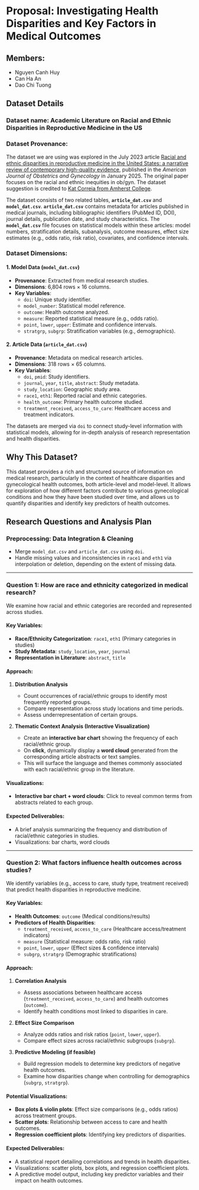 # Proposal: Investigating Health Disparities and Key Factors in Medical Outcomes

## Members:
- Nguyen Canh Huy
- Can Ha An
- Dao Chi Tuong

## Dataset Details 
### **Dataset name:** **Academic Literature on Racial and Ethnic Disparities in Reproductive Medicine in the US**

### **Dataset Provenance**:
The dataset we are using was explored in the July 2023 article [Racial and ethnic disparities in reproductive medicine in the United States: a narrative review of contemporary high-quality evidence](https://www.ajog.org/article/S0002-9378(24)00775-0/fulltext), published in the *American Journal of Obstetrics and Gynecology* in January 2025. The original paper focuses on the racial and ethnic inequities in ob/gyn. The dataset suggestion is credited to [Kat Correia from Amherst College](https://github.com/katcorr).

The dataset consists of two related tables, **`article_dat.csv`** and **`model_dat.csv`**. **`article_dat.csv`** contains metadata for articles published in medical journals, including bibliographic identifiers (PubMed ID, DOI), journal details, publication date, and study characteristics. The **`model_dat.csv`** file focuses on statistical models within these articles: model numbers, stratification details, subanalysis, outcome measures, effect size estimates (e.g., odds ratio, risk ratio), covariates, and confidence intervals.

### **Dataset Dimensions**:

#### 1. Model Data (`model_dat.csv`)
- **Provenance**: Extracted from medical research studies.
- **Dimensions**: 6,804 rows × 16 columns.
- **Key Variables**:
  - `doi`: Unique study identifier.
  - `model_number`: Statistical model reference.
  - `outcome`: Health outcome analyzed.
  - `measure`: Reported statistical measure (e.g., odds ratio).
  - `point`, `lower`, `upper`: Estimate and confidence intervals.
  - `stratgrp`, `subgrp`: Stratification variables (e.g., demographics).

#### 2. Article Data (`article_dat.csv`)
- **Provenance**: Metadata on medical research articles.
- **Dimensions**: 318 rows × 65 columns.
- **Key Variables**:
  - `doi`, `pmid`: Study identifiers.
  - `journal`, `year`, `title`, `abstract`: Study metadata.
  - `study_location`: Geographic study area.
  - `race1`, `eth1`: Reported racial and ethnic categories.
  - `health_outcome`: Primary health outcome studied.
  - `treatment_received`, `access_to_care`: Healthcare access and treatment indicators.

The datasets are merged via `doi` to connect study-level information with statistical models, allowing for in-depth analysis of research representation and health disparities.

## Why This Dataset?
This dataset provides a rich and structured source of information on medical research, particularly in the context of healthcare disparities and gynecological health outcomes, both article-level and model-level. It allows for exploration of how different factors contribute to various gynecological conditions and how they have been studied over time, and allows us to quantify disparities and identify key predictors of health outcomes.

## Research Questions and Analysis Plan

### Preprocessing: Data Integration & Cleaning
- Merge `model_dat.csv` and `article_dat.csv` using `doi`.
- Handle missing values and inconsistencies in `race1` and `eth1` via interpolation or deletion, depending on the extent of missing data.

---

### Question 1: How are race and ethnicity categorized in medical research?
We examine how racial and ethnic categories are recorded and represented across studies.

#### Key Variables:
- **Race/Ethnicity Categorization**: `race1`, `eth1` (Primary categories in studies)
- **Study Metadata**: `study_location`, `year`, `journal`
- **Representation in Literature**: `abstract`, `title`

#### Approach:
1. **Distribution Analysis**
   - Count occurrences of racial/ethnic groups to identify most frequently reported groups.
   - Compare representation across study locations and time periods.
   - Assess underrepresentation of certain groups.

2. **Thematic Context Analysis (Interactive Visualization)**
   - Create an **interactive bar chart** showing the frequency of each racial/ethnic group.
   - On **click**, dynamically display a **word cloud** generated from the corresponding article abstracts or text samples.
   - This will surface the language and themes commonly associated with each racial/ethnic group in the literature.

#### Visualizations:
- **Interactive bar chart + word clouds**: Click to reveal common terms from abstracts related to each group.



#### Expected Deliverables:
- A brief analysis summarizing the frequency and distribution of racial/ethnic categories in studies.
- Visualizations: bar charts, word clouds

---

### Question 2: What factors influence health outcomes across studies?
We identify variables (e.g., access to care, study type, treatment received) that predict health disparities in reproductive medicine.

#### Key Variables:
- **Health Outcomes**: `outcome` (Medical conditions/results)
- **Predictors of Health Disparities**:
  - `treatment_received`, `access_to_care` (Healthcare access/treatment indicators)
  - `measure` (Statistical measure: odds ratio, risk ratio)
  - `point`, `lower`, `upper` (Effect sizes & confidence intervals)
  - `subgrp`, `stratgrp` (Demographic stratifications)

#### Approach:
1. **Correlation Analysis**
   - Assess associations between healthcare access (`treatment_received`, `access_to_care`) and health outcomes (`outcome`).
   - Identify health conditions most linked to disparities in care.

2. **Effect Size Comparison**
   - Analyze odds ratios and risk ratios (`point`, `lower`, `upper`).
   - Compare effect sizes across racial/ethnic subgroups (`subgrp`).

3. **Predictive Modeling (if feasible)**
   - Build regression models to determine key predictors of negative health outcomes.
   - Examine how disparities change when controlling for demographics (`subgrp`, `stratgrp`).

#### Potential Visualizations:
- **Box plots & violin plots**: Effect size comparisons (e.g., odds ratios) across treatment groups.
- **Scatter plots**: Relationship between access to care and health outcomes.
- **Regression coefficient plots**: Identifying key predictors of disparities.

#### Expected Deliverables:
- A statistical report detailing correlations and trends in health disparities.
- Visualizations: scatter plots, box plots, and regression coefficient plots.
- A predictive model output, including key predictor variables and their impact on health outcomes.

